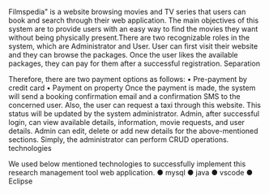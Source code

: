 Filmspedia" is a website browsing movies and TV series that users can book and search through their web application. The main objectives of this system are to provide users with an easy way to find the movies they want without being physically present.There are two recognizable roles in the system, which are Administrator and User. User can first visit their website and they can browse the packages. Once the user likes the available packages, they can pay for them after a successful registration. Separation

Therefore, there are two payment options as follows:
• Pre-payment by credit card • Payment on property
Once the payment is made, the system will send a booking confirmation email and a confirmation SMS to the concerned user. Also, the user can request a taxi through this website. This status will be updated by the system administrator.
Admin, after successful login, can view available details, information, movie requests, and user details. Admin can edit, delete or add new details for the above-mentioned sections. Simply, the administrator can perform CRUD operations.
technologies

We used below mentioned technologies to successfully implement this research
management tool web application.
● mysql
● java
● vscode
● Eclipse

